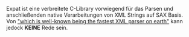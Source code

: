 Expat ist eine verbreitete C-Library vorwiegend für das Parsen und anschließenden native Verarbeitungen von XML Strings auf SAX Basis.  
Von ["which is well-known being the fastest XML parser on earth"](https://web.archive.org/web/20140908021713/http://chneukirchen.org/blog/archive/2004/12/push-vs-pull.html) kann jedock **KEINE** Rede sein.  
